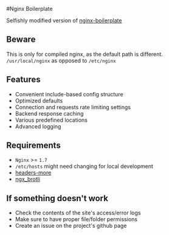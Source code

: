 #Nginx Boilerplate 

Selfishly modified version of [nginx-boilerplate](https://github.com/nginx-boilerplate/nginx-boilerplate)

## Beware
This is only for compiled nginx, as the default path is different.
`/usr/local/nginx` as opposed to `/etc/nginx`

## Features
 * Convenient include-based config structure
 * Optimized defaults
 * Connection and requests rate limiting settings
 * Backend response caching
 * Various predefined locations
 * Advanced logging
 
## Requirements
 * `Nginx` >= `1.7`
 * `/etc/hosts` might need changing for local development
 * [headers-more](https://github.com/openresty/headers-more-nginx-module)
 * [ngx_brotli](https://github.com/google/ngx_brotli)

## If something doesn't work
 * Check the contents of the site's access/error logs
 * Make sure to have proper file/folder permissions
 * Create an issue on the project's github page
